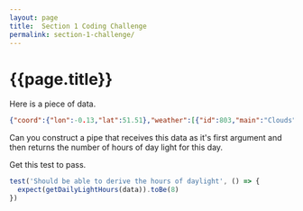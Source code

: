 ```yaml
---
layout: page
title:  Section 1 Coding Challenge
permalink: section-1-challenge/
---
```


# {{page.title}}

Here is a piece of data.

```json
{"coord":{"lon":-0.13,"lat":51.51},"weather":[{"id":803,"main":"Clouds","description":"broken clouds","icon":"04d"}],"base":"stations","main":{"temp":285.06,"pressure":1014,"humidity":76,"temp_min":284.15,"temp_max":286.15},"visibility":10000,"wind":{"speed":9.3,"deg":240,"gust":15.4},"clouds":{"all":75},"dt":1511178600,"sys":{"type":1,"id":5091,"message":0.0087,"country":"GB","sunrise":1511162879,"sunset":1511193846},"id":2643743,"name":"London","cod":200}
```

Can you construct a pipe that receives this data as it's first argument and then returns the number of hours of day light for this day.

Get this test to pass.

```js
test('Should be able to derive the hours of daylight', () => {
  expect(getDailyLightHours(data)).toBe(8)
})
```
